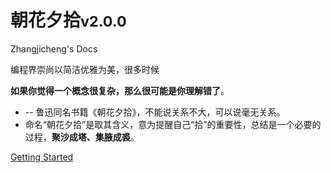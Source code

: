 <!-- <img width="80" src="/assets/cover.png"> -->

# 朝花夕拾<small>v2.0.0</small>

Zhangjicheng's Docs

编程界崇尚以简洁优雅为美，很多时候

**如果你觉得一个概念很复杂，那么很可能是你理解错了**。

- -- 鲁迅同名书籍《朝花夕拾》，不能说关系不大，可以说毫无关系。
- 命名“朝花夕拾”是取其含义，意为提醒自己“拾”的重要性，总结是一个必要的过程，**聚沙成塔、集腋成裘**。

[Getting Started](#my-docs)
